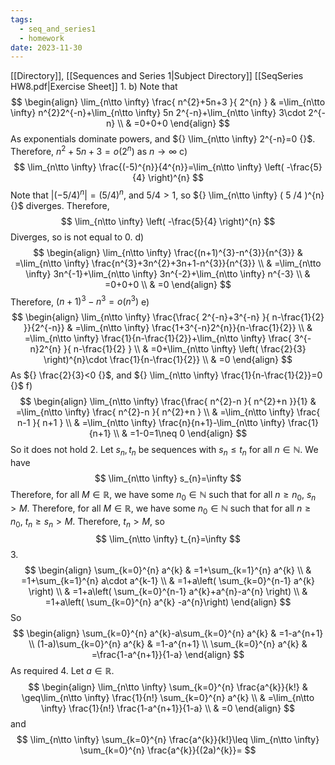 ```yaml
---
tags:
  - seq_and_series1
  - homework
date: 2023-11-30
---
```

[[Directory]], [[Sequences and Series 1|Subject Directory]]
[[SeqSeries HW8.pdf|Exercise Sheet]]
1. 
b)
Note that
$$
\begin{align}
 \lim_{n\tto \infty} \frac{ n^{2}+5n+3 }{ 2^{n} } & =\lim_{n\tto \infty} n^{2}2^{-n}+\lim_{n\tto \infty} 5n 2^{-n}+\lim_{n\tto \infty} 3\cdot  2^{-n}   \\
 & =0+0+0
 \end{align}
$$
As exponentials dominate powers, and ${} \lim_{n\tto \infty} 2^{-n}=0 {}$. 
Therefore, ${} n^{2}+5n+3=o(2^{n}) {}$ as ${} n\to{}\infty {}$
c)
$$
\lim_{n\tto \infty} \frac{(-5)^{n}}{4^{n}}=\lim_{n\tto \infty} \left( -\frac{5}{4} \right)^{n}
$$
Note that ${} |(-5 /4)^{n}|=\left( 5 /4 \right)^{n} {}$, and ${} 5 /4 >1 {}$, so ${} \lim_{n\tto \infty} ( 5 /4 )^{n} {}$ diverges. Therefore,
$$
\lim_{n\tto \infty} \left( -\frac{5}{4} \right)^{n}
$$
Diverges, so is not equal to $0$.
d)
$$
\begin{align}
 \lim_{n\tto \infty} \frac{(n+1)^{3}-n^{3}}{n^{3}}  & =\lim_{n\tto \infty} \frac{n^{3}+3n^{2}+3n+1-n^{3}}{n^{3}}   \\
 & =\lim_{n\tto \infty} 3n^{-1}+\lim_{n\tto \infty} 3n^{-2}+\lim_{n\tto \infty} n^{-3} \\
 & =0+0+0 \\
 & =0
 \end{align}
$$
Therefore, ${} (n+1)^{3}-n^{3}=o(n^{3}) {}$
e)
$$
\begin{align}
 \lim_{n\tto \infty} \frac{\frac{ 2^{-n}+3^{-n} }{ n-\frac{1}{2} }}{2^{-n}}  & =\lim_{n\tto \infty} \frac{1+3^{-n}2^{n}}{n-\frac{1}{2}}  \\
 & =\lim_{n\tto \infty} \frac{1}{n-\frac{1}{2}}+\lim_{n\tto \infty} \frac{ 3^{-n}2^{n} }{ n-\frac{1}{2} }  \\
 & =0+\lim_{n\tto \infty} \left(  \frac{2}{3}  \right)^{n}\cdot \frac{1}{n-\frac{1}{2}} \\
 & =0
 \end{align} 
$$
As ${} \frac{2}{3}<0 {}$, and ${} \lim_{n\tto \infty} \frac{1}{n-\frac{1}{2}}=0 {}$
f)
$$
\begin{align}
 \lim_{n\tto \infty} \frac{\frac{ n^{2}-n }{ n^{2}+n }}{1}  & =\lim_{n\tto \infty} \frac{ n^{2}-n }{ n^{2}+n }  \\
 & =\lim_{n\tto \infty} \frac{ n-1 }{ n+1 } \\
 & =\lim_{n\tto \infty} \frac{n}{n+1}-\lim_{n\tto \infty} \frac{1}{n+1} \\
 & =1-0=1\neq 0
 \end{align} 
$$
So it does not hold
2. 
Let ${} s_{n},\, t_{n} {}$ be sequences with ${} s_{n}\leq t_{n} {}$ for all ${} n \in \mathbb{N} {}$. We have
$$
\lim_{n\tto \infty} s_{n}=\infty
$$
Therefore, for all $M \in \mathbb{R} {}$, we have some ${} n_{0} \in \mathbb{N} {}$ such that for all ${} n\geq n_{0} {}$, ${} s_{n}>M {}$. Therefore, for all ${} M \in \mathbb{R} {}$, we have some ${} n_{0} \in \mathbb{N} {}$ such that for all $n\geq n_{0}$, ${} t_{n}\geq s_{n}>M {}$. Therefore, $t_{n}>M$, so 
$$
\lim_{n\tto \infty} t_{n}=\infty
$$
3. 
$$
\begin{align}
 \sum_{k=0}^{n} a^{k} & =1+\sum_{k=1}^{n} a^{k}   \\
 & =1+\sum_{k=1}^{n} a\cdot a^{k-1} \\
 & =1+a\left( \sum_{k=0}^{n-1} a^{k} \right) \\
 & =1+a\left( \sum_{k=0}^{n-1} a^{k}+a^{n}-a^{n} \right) \\
 & =1+a\left( \sum_{k=0}^{n} a^{k} -a^{n}\right)
 \end{align}
$$
So
$$
\begin{align}
 \sum_{k=0}^{n} a^{k}-a\sum_{k=0}^{n} a^{k} & =1-a^{n+1}   \\
 (1-a)\sum_{k=0}^{n} a^{k} & =1-a^{n+1} \\
\sum_{k=0}^{n} a^{k} & =\frac{1-a^{n+1}}{1-a} 
 \end{align}
$$
As required
4. 
Let ${} a \in \mathbb{R} {}$. 
$$
\begin{align}
 \lim_{n\tto \infty} \sum_{k=0}^{n} \frac{a^{k}}{k!} & \geq\lim_{n\tto \infty} \frac{1}{n!} \sum_{k=0}^{n} a^{k}   \\
 & =\lim_{n\tto \infty} \frac{1}{n!} \frac{1-a^{n+1}}{1-a}  \\
 & =0
 \end{align}
$$
and
$$
\lim_{n\tto \infty} \sum_{k=0}^{n} \frac{a^{k}}{k!}\leq \lim_{n\tto \infty} \sum_{k=0}^{n} \frac{a^{k}}{(2a)^{k}}=
$$
